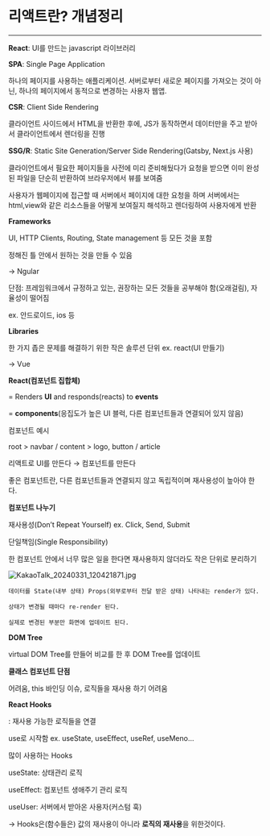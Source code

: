 # 리액트란? 개념정리

---

**React**: UI를 만드는 javascript 라이브러리

**SPA**: Single Page Application

하나의 페이지를 사용하는 애플리케이션. 서버로부터 새로운 페이지를 가져오는 것이 아닌, 하나의 페이지에서 동적으로 변경하는 사용자 웹앱.

**CSR**: Client Side Rendering

클라이언트 사이드에서 HTML을 반환한 후에, JS가 동작하면서 데이터만을 주고 받아서 클라이언트에서 렌더링을 진행

**SSG/R**: Static Site Generation/Server Side Rendering(Gatsby, Next.js 사용)

클라이언트에서 필요한 페이지들을 사전에 미리 준비해뒀다가 요청을 받으면 이미 완성된 파일을 단순히 반환하여 브라우저에서 뷰를 보여줌

사용자가 웹페이지에 접근할 때 서버에서 페이지에 대한 요청을 하며 서버에서는 html,view와 같은 리소스들을 어떻게 보여질지 해석하고 렌더링하여 사용자에게 반환

**Frameworks**

UI, HTTP Clients, Routing, State management 등 모든 것을 포함

정해진 틀 안에서 원하는 것을 만들 수 있음

→ Ngular

단점: 프레임워크에서 규정하고 있는, 권장하는 모든 것들을 공부해야 함(오래걸림), 자율성이 떨어짐

ex. 안드로이드, ios 등

**Libraries**

한 가지 좁은 문제를 해결하기 위한 작은 솔루션 단위 ex. react(UI 만들기)

→ Vue

**React(컴포넌트 집합체)**

= Renders **UI** and responds(reacts) to **events** 

= **components**(응집도가 높은 UI 블럭, 다른 컴포넌트들과 연결되어 있지 않음)

컴포넌트 예시

root > navbar / content > logo, button / article

리액트로 UI를 만든다 → 컴포넌트를 만든다

좋은 컴포넌트란, 다른 컴포넌트들과 연결되지 않고 독립적이며 재사용성이 높아야 한다.

**컴포넌트 나누기**

재사용성(Don’t Repeat Yourself) ex. Click, Send, Submit

단일책임(Single Responsibility)

한 컴포넌트 안에서 너무 많은 일을 한다면 재사용하지 않더라도 작은 단위로 분리하기

![KakaoTalk_20240331_120421871.jpg](%E1%84%85%E1%85%B5%E1%84%8B%E1%85%A2%E1%86%A8%E1%84%90%E1%85%B3%E1%84%85%E1%85%A1%E1%86%AB%20%E1%84%80%E1%85%A2%E1%84%82%E1%85%A7%E1%86%B7%E1%84%8C%E1%85%A5%E1%86%BC%E1%84%85%E1%85%B5%20e68ee9f85fb84644a275ffb1df2c317d/KakaoTalk_20240331_120421871.jpg)

    데이터를 State(내부 상태) Props(외부로부터 전달 받은 상태) 나타내는 render가 있다.

    상태가 변경될 때마다 re-render 된다.

    실제로 변경된 부분만 화면에 업데이트 된다.

**DOM Tree**

virtual DOM Tree를 만들어 비교를 한 후 DOM Tree를 업데이트

**클래스 컴포넌트 단점**

어려움, this 바인딩 이슈, 로직들을 재사용 하기 어려움

**React Hooks**

: 재사용 가능한 로직들을 연결 

use로 시작함 ex. useState, useEffect, useRef, useMeno… 

많이 사용하는 Hooks

useState: 상태관리 로직

useEffect: 컴포넌트 생애주기 관리 로직

useUser: 서버에서 받아온 사용자(커스텀 훅)

→ Hooks은(함수들은) 값의 재사용이 아니라 **로직의 재사용**을 위한것이다.